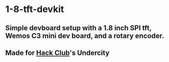 # 1-8-tft-devkit
## Simple devboard setup with a 1.8 inch SPI tft, Wemos C3 mini dev board, and a rotary encoder.
## Made for [Hack Club](https://hackclub.com)'s Undercity